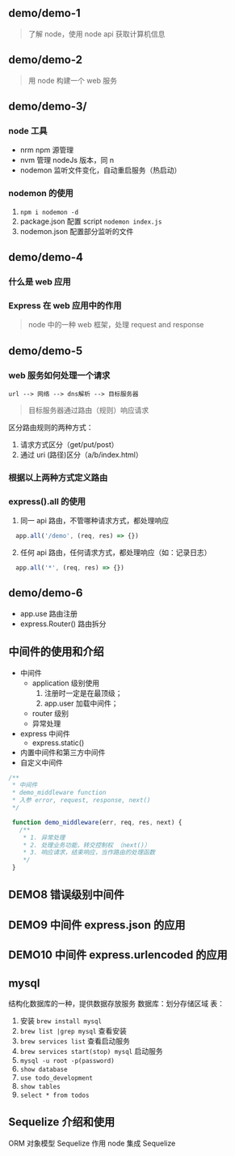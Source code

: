 ## demo/demo-1
> 了解 node，使用 node api 获取计算机信息

## demo/demo-2
> 用 node 构建一个 web 服务

## demo/demo-3/

### node 工具
* nrm npm 源管理
* nvm 管理 nodeJs 版本，同 n
* nodemon 监听文件变化，自动重启服务（热启动）

### nodemon 的使用
1.  `npm i nodemon -d`
2.  package.json 配置 script `nodemon index.js`
3.  nodemon.json 配置部分监听的文件

## demo/demo-4
### 什么是 web 应用

### Express 在 web 应用中的作用
> node 中的一种 web 框架，处理 request and response

## demo/demo-5
###  web 服务如何处理一个请求

```flow
url --> 网络 --> dns解析 --> 目标服务器
```
> 目标服务器通过路由（规则）响应请求

区分路由规则的两种方式：
1.  请求方式区分（get/put/post）
2.  通过 uri (路径)区分（a/b/index.html）

### 根据以上两种方式定义路由

### express().all 的使用
1.  同一 api 路由，不管哪种请求方式，都处理响应
  ```javascript
    app.all('/demo', (req, res) => {})
  ```
2.  任何 api 路由，任何请求方式，都处理响应（如：记录日志）
  ```javascript
    app.all('*', (req, res) => {})
  ```

## demo/demo-6
* app.use 路由注册
* express.Router() 路由拆分

## 中间件的使用和介绍
* 中间件
  - application 级别使用
    1. 注册时一定是在最顶级；
    2. app.user 加载中间件；
  - router 级别
  - 异常处理
* express 中间件
  - express.static()
* 内置中间件和第三方中间件
* 自定义中间件
```javascript
/**
 * 中间件
 * demo_middleware function
 * 入参 error, request, response, next()
 */

 function demo_middleware(err, req, res, next) {
   /**
    * 1. 异常处理
    * 2. 处理业务功能，转交控制权 （next()）
    * 3. 响应请求，结束响应，当作路由的处理函数
    */
 }
```

## DEMO8 错误级别中间件
## DEMO9 中间件 express.json 的应用
## DEMO10 中间件 express.urlencoded 的应用

## mysql
结构化数据库的一种，提供数据存放服务
数据库：划分存储区域
表：

1. 安装 `brew install mysql`
2. `brew list |grep mysql` 查看安装
3. `brew services list` 查看启动服务
4. `brew services start(stop) mysql` 启动服务
5.  `mysql -u root -p(password)`
6.  `show database`
7.  `use todo_development`
8.  `show tables`
9.   `select * from todos`

## Sequelize 介绍和使用

ORM 对象模型
Sequelize 作用
node 集成 Sequelize
